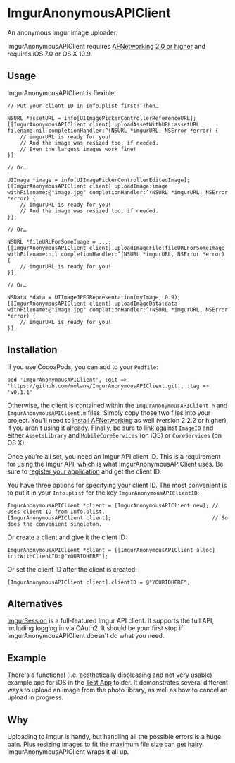 # ImgurAnonymousAPIClient

An anonymous Imgur image uploader.

ImgurAnonymousAPIClient requires [AFNetworking 2.0 or higher][AFNetworking] and requires iOS 7.0 or OS X 10.9.

## Usage

ImgurAnonymousAPIClient is flexible:

```objc
// Put your client ID in Info.plist first! Then…

NSURL *assetURL = info[UIImagePickerControllerReferenceURL];
[[ImgurAnonymousAPIClient client] uploadAssetWithURL:assetURL filename:nil completionHandler:^(NSURL *imgurURL, NSError *error) {
    // imgurURL is ready for you!
    // And the image was resized too, if needed.
    // Even the largest images work fine!
}];

// Or…

UIImage *image = info[UIImagePickerControllerEditedImage];
[[ImgurAnonymousAPIClient client] uploadImage:image withFilename:@"image.jpg" completionHandler:^(NSURL *imgurURL, NSError *error) {
    // imgurURL is ready for you!
    // And the image was resized too, if needed.
}];

// Or…

NSURL *fileURLForSomeImage = ...;
[[ImgurAnonymousAPIClient client] uploadImageFile:fileURLForSomeImage withFilename:nil completionHandler:^(NSURL *imgurURL, NSError *error) {
    // imgurURL is ready for you!
}];

// Or…

NSData *data = UIImageJPEGRepresentation(myImage, 0.9);
[[ImgurAnonymousAPIClient client] uploadImageData:data withFilename:@"image.jpg" completionHandler:^(NSURL *imgurURL, NSError *error) {
    // imgurURL is ready for you!
}];
```

## Installation

If you use CocoaPods, you can add to your `Podfile`:

```
pod 'ImgurAnonymousAPIClient', :git => 'https://github.com/nolanw/ImgurAnonymousAPIClient.git', :tag => 'v0.1.1'
```

Otherwise, the client is contained within the `ImgurAnonymousAPIClient.h` and `ImgurAnonymousAPIClient.m` files. Simply copy those two files into your project. You'll need to [install AFNetworking][AFNetworking] as well (version 2.2.2 or higher), if you aren't using it already. Finally, be sure to link against `ImageIO` and either `AssetsLibrary` and `MobileCoreServices` (on iOS) or `CoreServices` (on OS X).

Once you're all set, you need an Imgur API client ID. This is a requirement for using the Imgur API, which is what ImgurAnonymousAPIClient uses. Be sure to [register your application][register] and get the client ID.

You have three options for specifying your client ID. The most convenient is to put it in your `Info.plist` for the key `ImgurAnonymousAPIClientID`:

```objc
ImgurAnonymousAPIClient *client = [ImgurAnonymousAPIClient new]; // Uses client ID from Info.plist.
[ImgurAnonymousAPIClient client];                                // So does the convenient singleton.
```

Or create a client and give it the client ID:

```objc
ImgurAnonymousAPIClient *client = [[ImgurAnonymousAPIClient alloc] initWithClientID:@"YOURIDHERE"];
```

Or set the client ID after the client is created:

```objc
[ImgurAnonymousAPIClient client].clientID = @"YOURIDHERE";
```

[register]: https://api.imgur.com

## Alternatives

[ImgurSession][] is a full-featured Imgur API client. It supports the full API, including logging in via OAuth2. It should be your first stop if ImgurAnonymousAPIClient doesn't do what you need.

[ImgurSession]: https://github.com/geoffmacd/ImgurSession

## Example

There's a functional (i.e. aesthetically displeasing and not very usable) example app for iOS in the [Test App][] folder. It demonstrates several different ways to upload an image from the photo library, as well as how to cancel an upload in progress.

[Test App]: Test%20App

## Why

Uploading to Imgur is handy, but handling all the possible errors is a huge pain. Plus resizing images to fit the maximum file size can get hairy. ImgurAnonymousAPIClient wraps it all up.

[AFNetworking]: https://github.com/AFNetworking/AFNetworking#how-to-get-started
